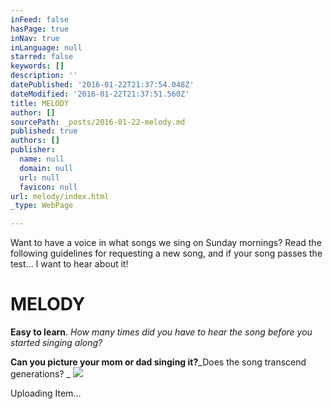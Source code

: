 ```yaml
---
inFeed: false
hasPage: true
inNav: true
inLanguage: null
starred: false
keywords: []
description: ''
datePublished: '2016-01-22T21:37:54.048Z'
dateModified: '2016-01-22T21:37:51.560Z'
title: MELODY
author: []
sourcePath: _posts/2016-01-22-melody.md
published: true
authors: []
publisher:
  name: null
  domain: null
  url: null
  favicon: null
url: melody/index.html
_type: WebPage

---
```

Want to have a voice in what songs we sing on Sunday mornings?  Read the following guidelines for requesting a new song, and if your song passes the test... I want to hear about it! 

# MELODY

**Easy to learn**.  _How many times did you have to hear the song before you started singing along?_

**Can you picture your mom or dad singing it?**_Does the song transcend generations? _
![](https://imgflo.herokuapp.com/graph/vahj1ThiexotieMo/c6719a029a16d5e04836ebfcdaef8c44/passthrough.jpg?height=422&input=https%3A%2F%2Fs3-us-west-2.amazonaws.com%2Fthe-grid-img%2Fp%2F7986f32c2693e93f003fc74e5a8328f5b6ba01a7.jpg&width=750)

Uploading Item...